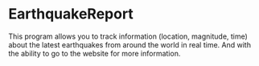 # EarthquakeReport
This program allows you to track information (location, magnitude, time) about the latest earthquakes from around the world in real time. And with the ability to go to the website for more information.
